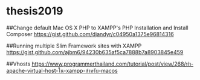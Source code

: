 # thesis2019

##Change default Mac OS X PHP to XAMPP's PHP Installation and Install Composer
https://gist.github.com/djandyr/c04950a1375e96814316

##Running multiple Slim Framework sites with XAMPP
https://gist.github.com/ajbm6/94230b635af5ca7888b7a8903845e459

##Vhosts
https://www.programmerthailand.com/tutorial/post/view/268/ทำ-apache-virtual-host-ใน-xampp-สำหรับ-macos